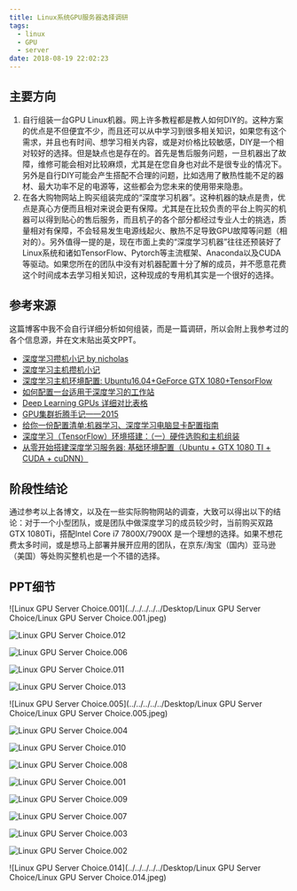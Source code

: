 ```yaml
---
title: Linux系统GPU服务器选择调研
tags:
  - linux
  - GPU
  - server
date: 2018-08-19 22:02:23
---
```



## 主要方向

1. 自行组装一台GPU Linux机器。网上许多教程都是教人如何DIY的。这种方案的优点是不但便宜不少，而且还可以从中学习到很多相关知识，如果您有这个需求，并且也有时间、想学习相关内容，或是对价格比较敏感，DIY是一个相对较好的选择。但是缺点也是存在的。首先是售后服务问题，一旦机器出了故障，维修可能会相对比较麻烦，尤其是在您自身也对此不是很专业的情况下。另外是自行DIY可能会产生搭配不合理的问题，比如选用了散热性能不足的器材、最大功率不足的电源等，这些都会为您未来的使用带来隐患。
2. 在各大购物网站上购买组装完成的“深度学习机器”。这种机器的缺点是贵，优点是真心方便而且相对来说会更有保障。尤其是在比较负责的平台上购买的机器可以得到贴心的售后服务，而且机子的各个部分都经过专业人士的挑选，质量相对有保障，不会轻易发生电源线起火、散热不足导致GPU故障等问题（相对的）。另外值得一提的是，现在市面上卖的“深度学习机器”往往还预装好了Linux系统和诸如TensorFlow、Pytorch等主流框架、Anaconda以及CUDA等驱动。如果您所在的团队中没有对机器配置十分了解的成员，并不愿意花费这个时间成本去学习相关知识，这种现成的专用机其实是一个很好的选择。

## 参考来源

这篇博客中我不会自行详细分析如何组装，而是一篇调研，所以会附上我参考过的各个信息源，并在文末贴出英文PPT。

* [深度学习攒机小记 by nicholas](http://nicholasyuan.com/deeplearning/2016/10/07/buy-computer.html)
* [深度学习主机攒机小记](http://www.52nlp.cn/深度学习主机攒机小记)
* [深度学习主机环境配置: Ubuntu16.04+GeForce GTX 1080+TensorFlow](http://www.52nlp.cn/%E6%B7%B1%E5%BA%A6%E5%AD%A6%E4%B9%A0%E4%B8%BB%E6%9C%BA%E7%8E%AF%E5%A2%83%E9%85%8D%E7%BD%AE-ubuntu16-04-geforce-gtx1080-tensorflow)
* [如何配置一台适用于深度学习的工作站](https://www.zhihu.com/question/33996159/answer/157949879)
* [Deep Learning GPUs 详细对比表格](https://docs.google.com/spreadsheets/d/111PwO4C4Clh16nUaAKACx46scQKaEntd6QGua8_pyIw/edit#gid=968981801)
* [GPU集群折腾手记——2015](http://mli.github.io/gpu/2016/01/17/build-gpu-clusters/)
* [给你一份配置清单:机器学习、深度学习电脑显卡配置指南](https://oldpan.me/archives/machine-deeplearning-station-list)
* [深度学习（TensorFlow）环境搭建：（一）硬件选购和主机组装](https://www.cnblogs.com/xuliangxing/p/7543977.html)
* [从零开始搭建深度学习服务器: 基础环境配置（Ubuntu + GTX 1080 TI + CUDA + cuDNN）](http://www.52nlp.cn/从零开始搭建深度学习服务器环境配置ubuntu-1080ti-cuda-cudnn)

## 阶段性结论

通过参考以上各博文，以及在一些实际购物网站的调查，大致可以得出以下的结论：对于一个小型团队，或是团队中做深度学习的成员较少时，当前购买双路GTX 1080Ti，搭配Intel Core i7 7800X/7900X 是一个理想的选择。如果不想花费太多时间，或是想马上部署并展开应用的团队，在京东/淘宝（国内）亚马逊（美国）等处购买整机也是一个不错的选择。

## PPT细节

![Linux GPU Server Choice.001](../../../../../Desktop/Linux GPU Server Choice/Linux GPU Server Choice.001.jpeg)

![Linux GPU Server Choice.012](006tNbRwgy1fufzby2xj4j30k00f0tbx.jpg)

![Linux GPU Server Choice.006](006tNbRwgy1fufzbuhx6uj30k00f0taa.jpg)

![Linux GPU Server Choice.011](006tNbRwgy1fufzc03y46j30k00f077r.jpg)



![Linux GPU Server Choice.013](006tNbRwgy1fufzbvekw6j30k00f0taa.jpg)

![Linux GPU Server Choice.005](../../../../../Desktop/Linux GPU Server Choice/Linux GPU Server Choice.005.jpeg)

![Linux GPU Server Choice.004](006tNbRwgy1fufzbu3ew2j30k00f0q5e.jpg)

![Linux GPU Server Choice.010](006tNbRwgy1fufzc1q3hvj30k00f0mzq.jpg)

![Linux GPU Server Choice.008](006tNbRwgy1fufzg8grkgj30k00f0wp8.jpg)

![Linux GPU Server Choice.001](006tNbRwgy1fufzc3eq2qj30k00f0gqn.jpg)

![Linux GPU Server Choice.009](006tNbRwgy1fufzc2rh4uj30k00f0goe.jpg)

![Linux GPU Server Choice.007](006tNbRwgy1fufzc15854j30k00f0tex.jpg)

![Linux GPU Server Choice.003](006tNbRwgy1fufzbyzq43j30k00f078j.jpg)

![Linux GPU Server Choice.002](006tNbRwgy1fufzbwuz9zj30k00f0dn9.jpg)

![Linux GPU Server Choice.014](../../../../../Desktop/Linux GPU Server Choice/Linux GPU Server Choice.014.jpeg)